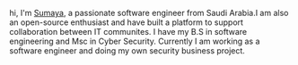  

 


hi, I'm [Sumaya](https://www.linkedin.com/in/tamimis/), a passionate software engineer from Saudi Arabia.I am also an open-source enthusiast and have built a platform to support collaboration between IT communites. I have my B.S in software engineering and Msc in Cyber Security. Currently I am working as a software engineer and doing my own security business project.
 
   <br />  
 
  

